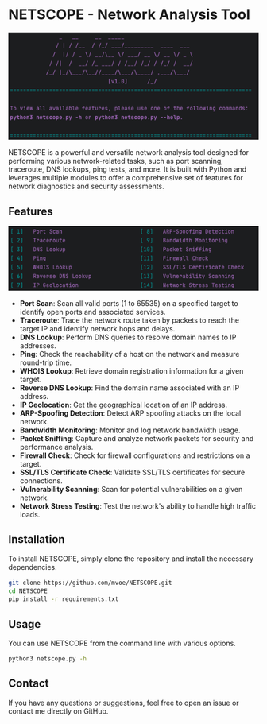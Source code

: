 # NETSCOPE - Network Analysis Tool

![NETSCOPE Logo](images/logo.png)

NETSCOPE is a powerful and versatile network analysis tool designed for performing various network-related tasks, such as port scanning, traceroute, DNS lookups, ping tests, and more. It is built with Python and leverages multiple modules to offer a comprehensive set of features for network diagnostics and security assessments.

## Features
![NETSCOPE Logo](images/menu.png)

- **Port Scan**: Scan all valid ports (1 to 65535) on a specified target to identify open ports and associated services.
- **Traceroute**: Trace the network route taken by packets to reach the target IP and identify network hops and delays.
- **DNS Lookup**: Perform DNS queries to resolve domain names to IP addresses.
- **Ping**: Check the reachability of a host on the network and measure round-trip time.
- **WHOIS Lookup**: Retrieve domain registration information for a given target.
- **Reverse DNS Lookup**: Find the domain name associated with an IP address.
- **IP Geolocation**: Get the geographical location of an IP address.
- **ARP-Spoofing Detection**: Detect ARP spoofing attacks on the local network.
- **Bandwidth Monitoring**: Monitor and log network bandwidth usage.
- **Packet Sniffing**: Capture and analyze network packets for security and performance analysis.
- **Firewall Check**: Check for firewall configurations and restrictions on a target.
- **SSL/TLS Certificate Check**: Validate SSL/TLS certificates for secure connections.
- **Vulnerability Scanning**: Scan for potential vulnerabilities on a given network.
- **Network Stress Testing**: Test the network's ability to handle high traffic loads.

## Installation

To install NETSCOPE, simply clone the repository and install the necessary dependencies.

```bash
git clone https://github.com/mvoe/NETSCOPE.git
cd NETSCOPE
pip install -r requirements.txt
```
## Usage
You can use NETSCOPE from the command line with various options.

```bash
python3 netscope.py -h
```

## Contact
If you have any questions or suggestions, feel free to open an issue or contact me directly on GitHub.